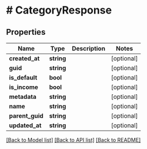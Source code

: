 # # CategoryResponse

## Properties

Name | Type | Description | Notes
------------ | ------------- | ------------- | -------------
**created_at** | **string** |  | [optional]
**guid** | **string** |  | [optional]
**is_default** | **bool** |  | [optional]
**is_income** | **bool** |  | [optional]
**metadata** | **string** |  | [optional]
**name** | **string** |  | [optional]
**parent_guid** | **string** |  | [optional]
**updated_at** | **string** |  | [optional]

[[Back to Model list]](../../README.md#models) [[Back to API list]](../../README.md#endpoints) [[Back to README]](../../README.md)
